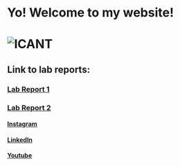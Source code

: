 # **Yo!** Welcome to my website!
# ![ICANT](https://cdn.frankerfacez.com/emoticon/569240/4)

## Link to lab reports:
 ### [Lab Report 1](https://johnpaulonza.github.io/cse15l-lab-reports/lab-report-1-week-2)
  
 ### [Lab Report 2](https://johnpaulonza.github.io/cse15l-lab-reports/lab-report-2-week-4)

#### [Instagram](instagram.com/jahnpahl)
#### [LinkedIn](https://www.linkedin.com/in/johnpaulonza/)
#### [Youtube](https://www.youtube.com/channel/UCqKKCI1FJ8lMbUjSUDr9w9w)
